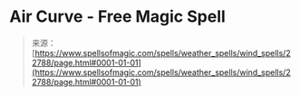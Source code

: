 <!--yml
category: 未分类
date: 2024-06-12 19:07:22
-->

# Air Curve - Free Magic Spell

> 来源：[https://www.spellsofmagic.com/spells/weather_spells/wind_spells/22788/page.html#0001-01-01](https://www.spellsofmagic.com/spells/weather_spells/wind_spells/22788/page.html#0001-01-01)